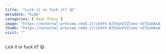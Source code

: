 ```yaml
---
title:  "Lick it or fuck it? 😋"
metadate: "hide"
categories: [ Rear Pussy ]
image: "https://external-preview.redd.it/ih4Yn-BJ5VpnCVZlnmz-nSTGxDAxA1uSRNM16nuTb5A.jpg?auto=webp&s=ef027ac89835fb59c35240f28820223be27bb96c"
thumb: "https://external-preview.redd.it/ih4Yn-BJ5VpnCVZlnmz-nSTGxDAxA1uSRNM16nuTb5A.jpg?width=1080&crop=smart&auto=webp&s=7f493b09fd2e99a4a6cb3b67a7d2e362206dc984"
visit: ""
---
```

Lick it or fuck it? 😋
